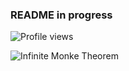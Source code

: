 ### README in progress

![Profile views](https://komarev.com/ghpvc/?username=Kornelijus&style=flat-square)

![Infinite Monke Theorem](https://user-images.githubusercontent.com/16837066/216099118-352205f7-92f5-4e73-b4d8-ac56c063e472.gif)


<!--
**Kornelijus/Kornelijus** is a ✨ _special_ ✨ repository because its `README.md` (this file) appears on your GitHub profile.

Here are some ideas to get you started:

- 🔭 I’m currently working on ...
- 🌱 I’m currently learning ...
- 👯 I’m looking to collaborate on ...
- 🤔 I’m looking for help with ...
- 💬 Ask me about ...
- 📫 How to reach me: ...
- 😄 Pronouns: ...
- ⚡ Fun fact: ...
-->
